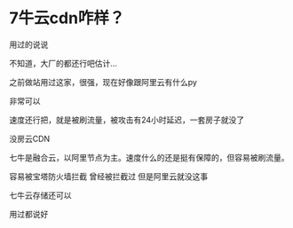 # 7牛云cdn咋样？


用过的说说

不知道，大厂的都还行吧估计...

之前做站用过这家，很强，现在好像跟阿里云有什么py

非常可以

速度还行把，就是被刷流量，被攻击有24小时延迟，一套房子就没了<img src="static/image/smiley/default/lol.gif" smilieid="12" border="0" alt="" />

<img src="static/image/smiley/default/titter.gif" smilieid="9" border="0" alt="" />没房云CDN<img id="aimg_y1Owi" onclick="zoom(this, this.src, 0, 0, 0)" class="zoom" src="https://cdn.jsdelivr.net/gh/hishis/forum-master/public/images/patch.gif" onmouseover="img_onmouseoverfunc(this)" onload="thumbImg(this)" border="0" alt="" />

七牛是融合云，以阿里节点为主。速度什么的还是挺有保障的，但容易被刷流量。

容易被宝塔防火墙拦截 曾经被拦截过 但是阿里云就没这事

七牛云存储还可以

用过都说好
